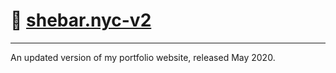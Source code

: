 # 🚀 [shebar.nyc-v2](https://github.com/milesshebar/shebar.nyc-v2)

---

An updated version of my portfolio website, released May 2020.
